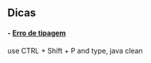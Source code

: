## Dicas

#### - [Erro de tipagem](https://stackoverflow.com/questions/45743779/visual-studio-code-java-import-errors-and-more)
  use CTRL + Shift + P and type, java clean